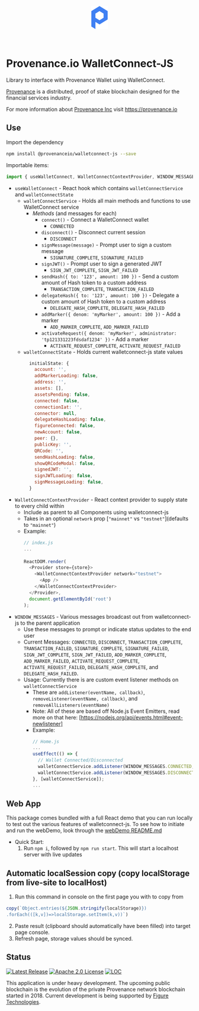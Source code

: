 <div align="center">
  <img src="./src/logo.svg" alt="Provenance.io WalletConnect-JS"/>
</div>
<br/><br/>

# Provenance.io WalletConnect-JS

Library to interface with Provenance Wallet using WalletConnect.

[Provenance] is a distributed, proof of stake blockchain designed for the financial services industry.

For more information about [Provenance Inc](https://provenance.io) visit https://provenance.io

## Use

Import the dependency

```bash
npm install @provenanceio/walletconnect-js --save
```

Importable items:

```js
import { useWalletConnect, WalletConnectContextProvider, WINDOW_MESSAGES } from '@provenanceio/walletconnect-js';
```
* `useWalletConnect` - React hook which contains `walletConnectService` and `walletConnectState`
  - `walletConnectService` - Holds all main methods and functions to use WalletConnect service
    - *Methods* (and messages for each)
      - `connect()` - Connect a WalletConnect wallet
        - `CONNECTED`
      - `disconnect()` - Disconnect current session
        - `DISCONNECT`
      - `signMessage(message)` - Prompt user to sign a custom message
        - `SIGNATURE_COMPLETE`, `SIGNATURE_FAILED`
      - `signJWT()` - Prompt user to sign a generated JWT
        - `SIGN_JWT_COMPLETE`, `SIGN_JWT_FAILED`
      - `sendHash({ to: '123', amount: 100 })` - Send a custom amount of Hash token to a custom address
        - `TRANSACTION_COMPLETE`, `TRANSACTION_FAILED`
      - `delegateHash({ to: '123', amount: 100 })` - Delegate a custom amount of Hash token to a custom address
        - `DELEGATE_HASH_COMPLETE`, `DELEGATE_HASH_FAILED`
      - `addMarker({ denom: 'myMarker', amount: 100 })` - Add a marker
        - `ADD_MARKER_COMPLETE`, `ADD_MARKER_FAILED`
      - `activateRequest({ denom: 'myMarker', administrator: 'tp121331223fdsdaf1234' })` - Add a marker
        - `ACTIVATE_REQUEST_COMPLETE`, `ACTIVATE_REQUEST_FAILED`
  - `walletConnectState` - Holds current walletconnect-js state values
    ```js
      initialState: {
        account: '',
        addMarkerLoading: false,
        address: '',
        assets: [],
        assetsPending: false,
        connected: false,
        connectionIat: '',
        connector: null,
        delegateHashLoading: false,
        figureConnected: false,
        newAccount: false,
        peer: {},
        publicKey: '',
        QRCode: '',
        sendHashLoading: false,
        showQRCodeModal: false,
        signedJWT: '',
        signJWTLoading: false,
        signMessageLoading: false,
      }
    ```
* `WalletConnectContextProvider` - React context provider to supply state to every child within
  - Include as parent to all Components using walletconnect-js
  - Takes in an optional `network` prop [`"mainnet"` vs `"testnet"`](defaults to `"mainnet"`)
  - Example:
    ```js
    // index.js
    ...

    ReactDOM.render(
      <Provider store={store}>
        <WalletConnectContextProvider network="testnet">
          <App />
        </WalletConnectContextProvider>
      </Provider>,
      document.getElementById('root')
    );
    ```
* `WINDOW_MESSAGES` - Various messages broadcast out from walletconnect-js to the parent application
  - Use these messages to prompt or indicate status updates to the end user
  - Current Messages: `CONNECTED`, `DISCONNECT`, `TRANSACTION_COMPLETE`, `TRANSACTION_FAILED`, `SIGNATURE_COMPLETE`, `SIGNATURE_FAILED`, `SIGN_JWT_COMPLETE`, `SIGN_JWT_FAILED`, `ADD_MARKER_COMPLETE`, `ADD_MARKER_FAILED`, `ACTIVATE_REQUEST_COMPLETE`, `ACTIVATE_REQUEST_FAILED`, `DELEGATE_HASH_COMPLETE`, and `DELEGATE_HASH_FAILED`.
  - Usage:  Currently there is are custom event listener methods on `walletConnectService`
    - These are `addListener(eventName, callback)`, `removeListener(eventName, callback)`, and `removeAllListeners(eventName)`
    - Note: All of these are based off Node.js Event Emitters, read more on that here: [https://nodejs.org/api/events.html#event-newlistener]
    - Example:
      ```js
      // Home.js
      ...
      useEffect(() => {
        // Wallet Connected/Disconnected
        walletConnectService.addListener(WINDOW_MESSAGES.CONNECTED, () => {console.log('Wallet Connected')});
        walletConnectService.addListener(WINDOW_MESSAGES.DISCONNECT, () => {console.log('Wallet Disconnected')});
      }, [walletConnectService]);
      ...
      ```

## Web App
This package comes bundled with a full React demo that you can run locally to test out the various features of walletconnect-js.
To see how to initiate and run the webDemo, look through the [webDemo README.md](./webDemo/README.md)

  * Quick Start:
    1) Run `npm i`, followed by `npm run start`.  This will start a localhost server with live updates

## Automatic localSession copy (copy localStorage from live-site to localHost)
1) Run this command in console on the first page you with to copy from
```js
copy(`Object.entries(${JSON.stringify(localStorage)})
.forEach(([k,v])=>localStorage.setItem(k,v))`)
```
2) Paste result (clipboard should automatically have been filled) into target page console.
3) Refresh page, storage values should be synced.

## Status

[![Latest Release][release-badge]][release-latest]
[![Apache 2.0 License][license-badge]][license-url]
[![LOC][loc-badge]][loc-report]

[license-badge]: https://img.shields.io/github/license/provenance-io/walletconnect-js.svg
[license-url]: https://github.com/provenance-io/walletconnect-js/blob/main/LICENSE
[release-badge]: https://img.shields.io/github/tag/provenance-io/walletconnect-js.svg
[release-latest]: https://github.com/provenance-io/walletconnect-js/releases/latest
[loc-badge]: https://tokei.rs/b1/github/provenance-io/walletconnect-js
[loc-report]: https://github.com/provenance-io/walletconnect-js
[lint-badge]: https://github.com/provenance-io/walletconnect-js/workflows/Lint/badge.svg
[provenance]: https://provenance.io/#overview

This application is under heavy development. The upcoming public blockchain is the evolution of the private Provenance network blockchain started in 2018.
Current development is being supported by [Figure Technologies](https://figure.com).
